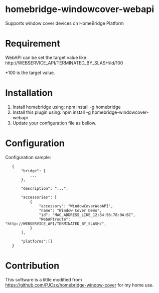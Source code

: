 # homebridge-windowcover-webapi
Supports window cover devices on HomeBridge Platform

# Requirement
WebAPI can be set the target value like http://WEBSERVICE_API/TERMINATED_BY_SLASH/id/100

*100 is the target value.

# Installation

1. Install homebridge using: npm install -g homebridge
2. Install this plugin using: npm install -g homebridge-windowcover-webapi
3. Update your configuration file as bellow.

# Configuration

Configuration sample:

 ```
    {
        "bridge": {
            ...
        },
        
        "description": "...",

        "accessories": [
            {
                "accessory": "WindowCoverWebAPI",
                "name": "Window Cover Demo",
                "id": "MAC_ADDRESS_LIKE_12:34:56:78:9A:BC",
                "WebAPIroute": "http://WEBSERVICE_API/TERMINATED_BY_SLASH/",
            }
        ],

        "platforms":[]
    }
```
# Contribution
This software is a little modified from https://github.com/PJCzx/homebridge-window-cover for my home use.
